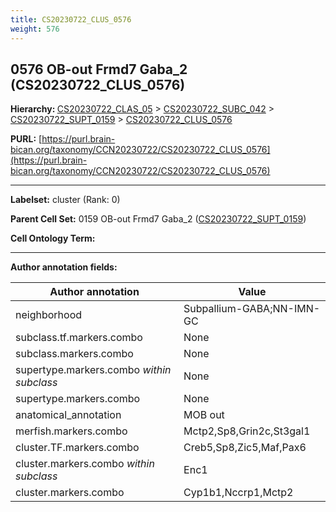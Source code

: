 ```yaml
---
title: CS20230722_CLUS_0576
weight: 576
---
```

## 0576 OB-out Frmd7 Gaba_2 (CS20230722_CLUS_0576)
<b>Hierarchy: </b>
[CS20230722_CLAS_05](../CS20230722_CLAS_05) >
[CS20230722_SUBC_042](../CS20230722_SUBC_042) >
[CS20230722_SUPT_0159](../CS20230722_SUPT_0159) >
[CS20230722_CLUS_0576](../CS20230722_CLUS_0576)

**PURL:** [https://purl.brain-bican.org/taxonomy/CCN20230722/CS20230722_CLUS_0576](https://purl.brain-bican.org/taxonomy/CCN20230722/CS20230722_CLUS_0576)

---


**Labelset:** cluster (Rank: 0)

**Parent Cell Set:** 0159 OB-out Frmd7 Gaba_2 ([CS20230722_SUPT_0159](../CS20230722_SUPT_0159))



**Cell Ontology Term:** 

[MARKER GENES.]: #


---

[TRANSFERRED ANNOTATIONS.]: #


[AUTHOR ANNOTATION FIELDS.]: #


**Author annotation fields:**

| Author annotation | Value |
|-------------------|-------|
|neighborhood|Subpallium-GABA;NN-IMN-GC|
|subclass.tf.markers.combo|None|
|subclass.markers.combo|None|
|supertype.markers.combo _within subclass_|None|
|supertype.markers.combo|None|
|anatomical_annotation|MOB out|
|merfish.markers.combo|Mctp2,Sp8,Grin2c,St3gal1|
|cluster.TF.markers.combo|Creb5,Sp8,Zic5,Maf,Pax6|
|cluster.markers.combo _within subclass_|Enc1|
|cluster.markers.combo|Cyp1b1,Nccrp1,Mctp2|
